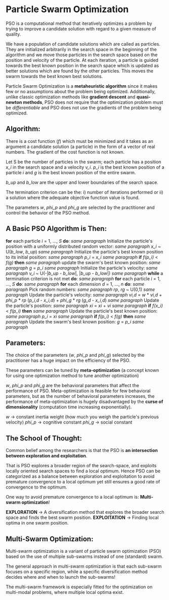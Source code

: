 # Particle Swarm Optimization

PSO is a computational method that iteratively optimizes a problem by trying to improve a candidate solution
with regard to a given measure of quality.

We have a population of candidate solutions which are called as particles. They are initialized arbitrarily
in the search space in the beginning of the algorithm and we move those particles in the search space based on the position and velocity of the particle.
At each iteration, a particle is guided towards the best known position in the search space which is updated as
better solutions which are found by the other particles. This moves the swarm towards the best known best solutions.

Particle Swarm Optimization is a **metaheuristic algorithm** since it makes few or no assumptions about the problem
being optimized.
Additionally, unlike classic optimization methods like **gradient descent** and **quasi-newton methods**, PSO does not require that the optimization problem must be *differentiable* and PSO does not use the gradients of the problem being optimized.


## Algorithm:

There is a cost function (*f*) which must be minimized and it takes as an argument a candidate solution (a particle) in the form of a vector of real numbers. The gradient of the cost function is not known.

Let S be the number of particles in the swarm; each particle has a position *x_i* in the search space and a velocity *v_i*. *p_i* is the best known position of a particle *i* and *g* is the best known position of the entire swarm.

*b_up* and *b_low* are the upper and lower boundaries of the search space.

The termination criterion can be the:
i) number of iterations performed or
ii) a solution where the adequate objective function value is found.

The parameters *w*, *phi_p* and *phi_g* are selected by the practitioner and control the behavior of the PSO method.


## A Basic PSO Algorithm is Then:

**for** each particle *i* = 1, ..., *S* **do**: *same paragraph*
    Initialize the particle's position with a uniformly distributed random vector: *same paragraph*
    *x_i* ~ U(*b_low*, *b_up*) *same paragraph*
    Initialize the particle's best known position to its initial position: *same paragraph*
    *p_i* = *x_i* *same paragraph*
    **if** *f(p_i)* < *f(g)* **then** *same paragraph*
        update the swarm's best known  position: *same paragraph*
        *g* = *p_i* *same paragraph*
    Initialize the particle's velocity: *same paragraph*
    *v_i* ~ U(-|*b_up* - *b_low*|, |*b_up* - *b_low*|) *same paragraph*
**while** a termination criterion is not met **do**: *same paragraph*
    **for** each particle *i* = 1, ..., *S* **do**: *same paragraph*
        **for** each dimension *d* = 1, ..., *n* **do**: *same paragraph*
        Pick random numbers: *same paragraph*
        *rp*, *rg* ~ U(0,1) *same paragraph*
        Update the particle's velocity: *same paragraph*
        *vi,d* = *w* * *vi,d* + *phi_p* * *rp* (*p_i,d* - *x_i,d*) + *phi_g* * *rg* (*g_d* - *x_i,d*) *same paragraph*
    Update the particle's position: *same paragraph*
    *xi* = *xi* + *vi* *same paragraph*
    **if** *f(x_i)* < *f(p_i)* **then** *same paragraph*
        Update the particle's best known position: *same paragraph*
        *p_i* = *xi* *same paragraph*
        **if** *f(p_i)* < *f(g)* **then** *same paragraph*
            Update the swarm's best known position: *g* = *p_i* *same paragraph*


## Parameters:

The choice of the parameters (*w*, *phi_p* and *phi_g*) selected by the practitioner has a huge impact on the efficiency of the PSO.

These parameters can be tuned by **meta-optimization** (a concept known for using one optimization method to tune another optimization)

*w*, *phi_p* and *phi_g* are the behavioral parameters that affect the performance of PSO. Meta-optimization is feasible for few behavioral parameters, but as the number of behavioral parameters  increases, the performance of meta-optimization is hugely disadvantaged by the **curse of dimensionality** (computation time increasing exponentially).

*w* -> constant inertia weight (how much you weigh the particle's previous velocity)
*phi_p* -> cognitive constant
*phi_g* -> social constant


## The School of Thought:

Common belief among the researchers is that the PSO is **an intersection between exploration and exploitation**.

That is PSO explores a broader region of the search-space, and exploits locally oriented search spaces to find a local optimum. Hence PSO can be categorized as a balance between exploration and exploitation to avoid premature convergence to a local optimum yet still ensures a good rate of convergence to the optimum.

One way to avoid premature convergence to a local optimum is:
**Multi-swarm optimization**!

**EXPLORATION** -> A diversification method that explores the broader search space and finds the best swarm position.
**EXPLOITATION** -> Finding local optima in one swarm position.


## Multi-Swarm Optimization:

Multi-swarm optimization is a variant of particle swarm optimization (PSO) based on the use of multiple sub-swarms instead of one (standard) swarm.

The general approach in multi-swarm optimization is that each sub-swarm focuses on a specific region,
while a specific diversification method decides where and when to launch the sub-swarms!

The multi-swarm framework is especially fitted for the optimization on multi-modal problems, where multiple local optima exist.

